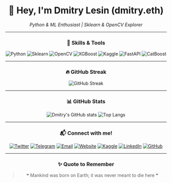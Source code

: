 <div align="center">

# 👋 Hey, I'm **Dmitry Lesin** (dmitry.eth)  

*Python & ML Enthusiast | Sklearn & OpenCV Explorer*

---

### 🧰 Skills & Tools

<div>
  <img src="https://img.shields.io/badge/Python-3776AB?style=for-the-badge&logo=python&logoColor=white" alt="Python"/>
  <img src="https://img.shields.io/badge/Scikit--Learn-F7931E?style=for-the-badge&logo=scikit-learn&logoColor=white" alt="Sklearn"/>
  <img src="https://img.shields.io/badge/OpenCV-5C3EE8?style=for-the-badge&logo=opencv&logoColor=white" alt="OpenCV"/>
  <img src="https://img.shields.io/badge/XGBoost-0072C6?style=for-the-badge&logo=chartdotjs&logoColor=white" alt="XGBoost"/>
  <img src="https://img.shields.io/badge/Kaggle-20BEFF?style=for-the-badge&logo=kaggle&logoColor=white" alt="Kaggle"/>
  <img src="https://img.shields.io/badge/FastAPI-009688?style=for-the-badge&logo=fastapi&logoColor=white" alt="FastAPI"/>
  <img src="https://img.shields.io/badge/CatBoost-FFCC00?style=for-the-badge&logo=data:image/svg+xml;base64,PHN2ZyBmaWxsPSIjMDAwMDAwIiB2aWV3Qm94PSIwIDAgMjQgMjQiIHhtbG5zPSJodHRwOi8vd3d3LnczLm9yZy8yMDAwL3N2ZyI+PHJlY3Qgd2lkdGg9IjI0IiBoZWlnaHQ9IjI0IiBmaWxsPSJub25lIi8+PHBhdGggZD0iTTEyIDJDNi40OCAyIDIgNi40OCAyIDEyczQuNDggMTAgMTAgMTAgMTAtNC40OCAxMC0xMFMxNy41MiAyIDEyIDJ6bTAgMThjLTQuNDIgMC04LTMuNTgtOC04czMuNTgtOCA4LTggOCAzLjU4IDggOC0zLjU4IDgtOCA4eiIvPjwvc3ZnPg==" alt="CatBoost"/>
</div>





---

### 🔥 GitHub Streak

![GitHub Streak](https://github-readme-streak-stats.herokuapp.com/?user=dmitrylesin-official&theme=tokyonight&hide_border=true)

---

### 📊 GitHub Stats

![Dmitry's GitHub stats](https://github-readme-stats.vercel.app/api?username=dmitrylesin-official&show_icons=true&theme=tokyonight&hide_border=true)
![Top Langs](https://github-readme-stats.vercel.app/api/top-langs/?username=dmitrylesin-official&layout=compact&theme=tokyonight&hide_border=true)

---


### 📬 Connect with me!

<a href="https://x.com/lesin_official"><img src="https://img.shields.io/badge/Twitter-000000?style=for-the-badge&logo=x&logoColor=white" alt="Twitter"/></a>
<a href="https://t.me/lesin_official"><img src="https://img.shields.io/badge/Telegram-000000?style=for-the-badge&logo=telegram&logoColor=white" alt="Telegram"/></a>
<a href="mailto:dmitrylesin.official@gmail.com"><img src="https://img.shields.io/badge/Email-000000?style=for-the-badge&logo=gmail&logoColor=white" alt="Email"/></a>
<a href="https://dmitry-eth.netlify.app"><img src="https://img.shields.io/badge/Website-000000?style=for-the-badge&logo=google-chrome&logoColor=white" alt="Website"/></a>
<a href="https://www.kaggle.com/dmitrylesin"><img src="https://img.shields.io/badge/Kaggle-000000?style=for-the-badge&logo=kaggle&logoColor=white" alt="Kaggle"/></a>
<a href="https://www.linkedin.com/in/dmitry-lesin-295880368/"><img src="https://img.shields.io/badge/LinkedIn-000000?style=for-the-badge&logo=linkedin&logoColor=white" alt="LinkedIn"/></a>
<a href="https://github.com/dmitrylesin-official"><img src="https://img.shields.io/badge/GitHub-000000?style=for-the-badge&logo=github&logoColor=white" alt="GitHub"/></a>

---


### ✨ Quote to Remember

> ❝ Mankind was born on Earth; it was never meant to die here ❞  

</div>
